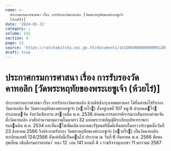 ```yaml
---
name: >-
  ประกาศกรมการศาสนา เรื่อง การรับรองวัดคาทอลิก [วัดพระหฤทัยของพระเยซูเจ้า
  (ห้วยไร่)]
date: '2024-01-11'
category: ง
volume: 141
section: 4
page: 12
source: 'https://ratchakitcha.soc.go.th/documents/141D004N0000000001200.pdf'
draft: true
---
```


# ประกาศกรมการศาสนา เรื่อง การรับรองวัดคาทอลิก [วัดพระหฤทัยของพระเยซูเจ้า (ห้วยไร่)]

ประกาศกรมการศาสนา เรื่อง การรับรองวัดคาทอลิก ด้วยมิซซังกรุงเทพมหานคร ได้ยื่นคําขอให้รับรองวัดคาทอลิก ชื่อ วัดพระหฤทัยของพระเยซูเจ้า (หวยไร) ตั้งอยู่เลขที่ 107 หมู่ 6 ตําบลแมไร อําเภอแมจัน จังหวัดเชียงราย สรางเมื่อ พ.ศ. 2536 ต่อคณะกรรมการพิจารณากลั่นกรองคําขอจัดตั้งวัดคาทอลิก อาศัยอํานาจตามความในมาตรา 32 แห่งพระราชบัญญัติระเบียบบริหารราชการแผนดิน พ.ศ. 2534 และที่แกไขเพิ่มเติม และคณะรัฐมนตรีมีมติเห็นชอบในคราวประชุมเมื่อวันที่ 23 สิงหาคม 2566 จึงประกาศรับรอง วัดพระหฤทัยของพระเยซูเจ้า (หวยไร) เป็นวัดคาทอลิก ทะเบียนเลขที่ 124/2566 ตั้งแต่บัดนี้เป็นตนไป ประกาศ ณ วันที่ 6 กันยายน พ.ศ. 2566 ชัยพล สุขเอี่ยม อธิบดีกรมการศาสนา ้ หนา 12 ่ เลม 141 ตอนที่ 4 ง ราชกิจจานุเบกษา 11 มกราคม 2567
